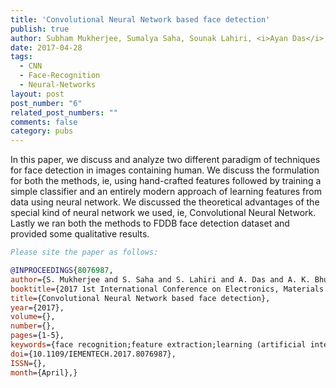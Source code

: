```yaml
---
title: 'Convolutional Neural Network based face detection'
publish: true
author: Subham Mukherjee, Sumalya Saha, Sounak Lahiri, <i>Ayan Das</i>, Ayan Kumar Bhunia, Aishik Konwer, Arindam Chakraborty
date: 2017-04-28
tags:
  - CNN
  - Face-Recognition
  - Neural-Networks
layout: post
post_number: "6"
related_post_numbers: ""
comments: false
category: pubs
---
```


In this paper, we discuss and analyze two different paradigm of techniques for face detection in images containing human. We discuss the formulation for both the methods, ie, using hand-crafted features followed by training a simple classifier and an entirely modern approach of learning features from data using neural network. We discussed the theoretical advantages of the special kind of neural network we used, ie, Convolutional Neural Network. Lastly we ran both the methods to FDDB face detection dataset and provided some qualitative results.

~~~BibTex
Please site the paper as follows:

@INPROCEEDINGS{8076987, 
author={S. Mukherjee and S. Saha and S. Lahiri and A. Das and A. K. Bhunia and A. Konwer and A. Chakraborty}, 
booktitle={2017 1st International Conference on Electronics, Materials Engineering and Nano-Technology (IEMENTech)}, 
title={Convolutional Neural Network based face detection}, 
year={2017}, 
volume={}, 
number={}, 
pages={1-5}, 
keywords={face recognition;feature extraction;learning (artificial intelligence);neural nets;object detection;FDDB face detection dataset;convolutional neural network;hand-crafted features;Feature extraction;Face;Face detection;Neural networks;Electronic mail;Histograms;Hand-crafted feature;Neural Network;Face detection;Convolutional}, 
doi={10.1109/IEMENTECH.2017.8076987}, 
ISSN={}, 
month={April},}
~~~